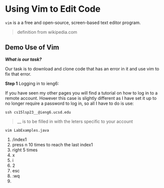# Using Vim to Edit Code

`vim` is a a free and open-source, screen-based text editor program.
> definition from wikipedia.com

## Demo Use of Vim

**_What is our task?_**

Our task is to download and clone code that has an error in it and use vim to fix that error.

**Step 1**
Logging in to ieng6:

If you have seen my other pages you will find a tutorial on how to log in to a remote account.
However this case is slightly different as I have set it up to no longer require a password to log in,
so all I have to do is use:

`ssh cs15lsp23__@ieng6.ucsd.edu`

> __ is to be filled in with the leters specific to your account




`vim LabExamples.java`
1) /index1
2) press n 10 times to reach the last index1
3) right 5 times
4) x
5) i
6) 2
7) esc
8) :wq
9) 
